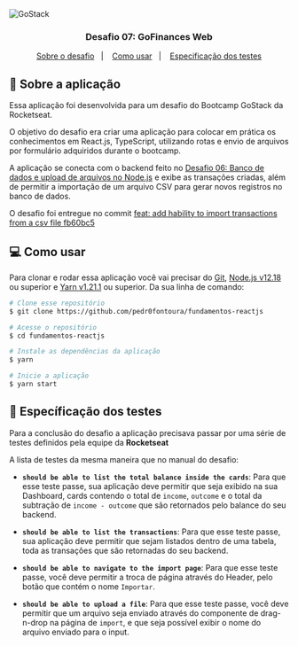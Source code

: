 <img alt="GoStack" src="https://storage.googleapis.com/golden-wind/bootcamp-gostack/header-desafios-new.png" />

<h3 align="center">
  Desafio 07: GoFinances Web
</h3>

<p align="center">
  <a href="#-sobre-a-aplicação">Sobre o desafio</a>&nbsp;&nbsp;&nbsp;|&nbsp;&nbsp;&nbsp;
  <a href="#-como-usar">Como usar</a>&nbsp;&nbsp;&nbsp;|&nbsp;&nbsp;&nbsp;
  <a href="#-específicação-dos-testes">Especificação dos testes</a>
</p>

## 🚀 Sobre a aplicação
Essa aplicação foi desenvolvida para um desafio do Bootcamp GoStack da Rocketseat.

O objetivo do desafio era criar uma aplicação para colocar em prática os conhecimentos em React.js, TypeScript, utilizando rotas e envio de arquivos por formulário adquiridos durante o bootcamp.

A aplicação se conecta com o backend feito no [Desafio 06: Banco de dados e upload de arquivos no Node.js](https://github.com/pedr0fontoura/database-upload) e exibe as transações criadas, além de permitir a importação de um arquivo CSV para gerar novos registros no banco de dados.

O desafio foi entregue no commit [feat: add hability to import transactions from a csv file fb60bc5](https://github.com/pedr0fontoura/fundamentos-reactjs/commit/fb60bc5b394fb342934d07f57af9384b59000f3c)

## 💻 Como usar
Para clonar e rodar essa aplicação você vai precisar do [Git](https://git-scm.com), [Node.js v12.18](https://nodejs.org) ou superior e [Yarn v1.21.1](https://yarnpkg.com) ou superior. Da sua linha de comando:
```bash
# Clone esse repositório
$ git clone https://github.com/pedr0fontoura/fundamentos-reactjs

# Acesse o repositório
$ cd fundamentos-reactjs

# Instale as dependências da aplicação
$ yarn

# Inicie a aplicação
$ yarn start

```

## 🧪 Específicação dos testes
Para a conclusão do desafio a aplicação precisava passar por uma série de testes definidos pela equipe da **Rocketseat**

A lista de testes da mesma maneira que no manual do desafio:

- **`should be able to list the total balance inside the cards`**: Para que esse teste passe, sua aplicação deve permitir que seja exibido na sua Dashboard, cards contendo o total de `income`, `outcome` e o total da subtração de `income - outcome` que são retornados pelo balance do seu backend.

* **`should be able to list the transactions`**: Para que esse teste passe, sua aplicação deve permitir que sejam listados dentro de uma tabela, toda as transações que são retornadas do seu backend.

- **`should be able to navigate to the import page`**: Para que esse teste passe, você deve permitir a troca de página através do Header, pelo botão que contém o nome `Importar`.

- **`should be able to upload a file`**: Para que esse teste passe, você deve permitir que um arquivo seja enviado através do componente de drag-n-drop na página de `import`, e que seja possível exibir o nome do arquivo enviado para o input.
